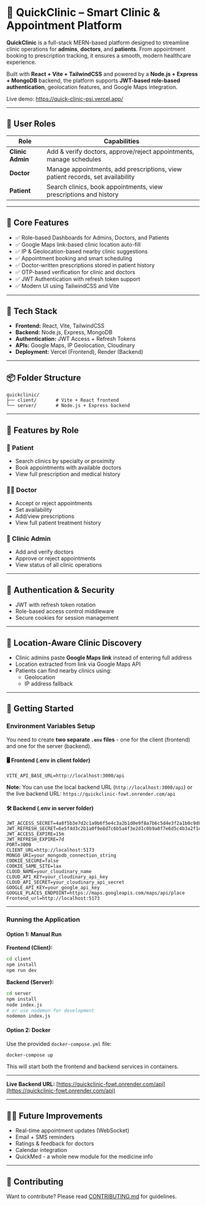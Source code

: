 # 🏥 QuickClinic – Smart Clinic & Appointment Platform

**QuickClinic** is a full-stack MERN-based platform designed to streamline clinic operations for **admins**, **doctors**, and **patients**. From appointment booking to prescription tracking, it ensures a smooth, modern healthcare experience.

Built with **React + Vite + TailwindCSS** and powered by a **Node.js + Express + MongoDB** backend, the platform supports **JWT-based role-based authentication**, geolocation features, and Google Maps integration.

Live demo: https://quick-clinic-psi.vercel.app/

---

## 👥 User Roles

| Role             | Capabilities                                                                   |
| ---------------- | ------------------------------------------------------------------------------ |
| **Clinic Admin** | Add & verify doctors, approve/reject appointments, manage schedules            |
| **Doctor**       | Manage appointments, add prescriptions, view patient records, set availability |
| **Patient**      | Search clinics, book appointments, view prescriptions and history              |

---

## 🚀 Core Features

- ✅ Role-based Dashboards for Admins, Doctors, and Patients
- ✅ Google Maps link-based clinic location auto-fill
- ✅ IP & Geolocation-based nearby clinic suggestions
- ✅ Appointment booking and smart scheduling
- ✅ Doctor-written prescriptions stored in patient history
- ✅ OTP-based verification for clinic and doctors
- ✅ JWT Authentication with refresh token support
- ✅ Modern UI using TailwindCSS and Vite

---

## 🧠 Tech Stack

- **Frontend:** React, Vite, TailwindCSS
- **Backend:** Node.js, Express, MongoDB
- **Authentication:** JWT Access + Refresh Tokens
- **APIs:** Google Maps, IP Geolocation, Cloudinary
- **Deployment:** Vercel (Frontend), Render (Backend)

---

## 📦 Folder Structure

```
quickclinic/
├── client/       # Vite + React frontend
└── server/       # Node.js + Express backend
```

---

## 🧪 Features by Role

### 👤 Patient

- Search clinics by specialty or proximity
- Book appointments with available doctors
- View full prescription and medical history

### 👨‍⚕️ Doctor

- Accept or reject appointments
- Set availability
- Add/view prescriptions
- View full patient treatment history

### 🏥 Clinic Admin

- Add and verify doctors
- Approve or reject appointments
- View status of all clinic operations

---

## 🔐 Authentication & Security

- JWT with refresh token rotation
- Role-based access control middleware
- Secure cookies for session management

---

## 📍 Location-Aware Clinic Discovery

- Clinic admins paste **Google Maps link** instead of entering full address
- Location extracted from link via Google Maps API
- Patients can find nearby clinics using:
  - Geolocation
  - IP address fallback

---

## 🔧 Getting Started

### Environment Variables Setup

You need to create **two separate `.env` files** - one for the client (frontend) and one for the server (backend).

#### 🖥️ Frontend (.env in client folder)

```env
VITE_API_BASE_URL=http://localhost:3000/api
```

**Note:** You can use the local backend URL (`http://localhost:3000/api`) or the live backend URL: `https://quickclinic-fowt.onrender.com/api`

#### 🛠️ Backend (.env in server folder)

```env
JWT_ACCESS_SECRET=4a8f5b3e7d2c1a9b6f5e4c3a2b1d0e9f8a7b6c5d4e3f2a1b0c9d8e7f6a5b4
JWT_REFRESH_SECRET=6e5f4d3c2b1a0f9e8d7c6b5a4f3e2d1c0b9a8f7e6d5c4b3a2f1e0d9c8b7
JWT_ACCESS_EXPIRE=15m
JWT_REFRESH_EXPIRE=7d
PORT=3000
CLIENT_URL=http://localhost:5173
MONGO_URI=your_mongodb_connection_string
COOKIE_SECURE=false
COOKIE_SAME_SITE=lax
CLOUD_NAME=your_cloudinary_name
CLOUD_API_KEY=your_cloudinary_api_key
CLOUD_API_SECRET=your_cloudinary_api_secret
GOOGLE_API_KEY=your_google_api_key
GOOGLE_PLACES_ENDPOINT=https://maps.googleapis.com/maps/api/place
Frontend_url=http://localhost:5173
```

---

### Running the Application

#### Option 1: Manual Run

**Frontend (Client):**
```bash
cd client
npm install
npm run dev
```

**Backend (Server):**
```bash
cd server
npm install
node index.js
# or use nodemon for development
nodemon index.js
```

#### Option 2: Docker

Use the provided `docker-compose.yml` file:

```bash
docker-compose up
```

This will start both the frontend and backend services in containers.

---

**Live Backend URL:** [https://quickclinic-fowt.onrender.com/api](https://quickclinic-fowt.onrender.com/api)

---

## 🧑‍💻 Future Improvements

- Real-time appointment updates (WebSocket)
- Email + SMS reminders
- Ratings & feedback for doctors
- Calendar integration
- QuickMed - a whole new module for the medicine info 
---

## 🤝 Contributing

Want to contribute? Please read [CONTRIBUTING.md](./CONTRIBUTING.md) for guidelines.

